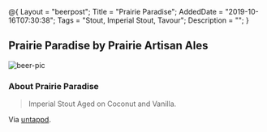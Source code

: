 @{
 Layout = "beerpost";
 Title = "Prairie Paradise";
 AddedDate = "2019-10-16T07:30:38";
 Tags = "Stout, Imperial Stout, Tavour";
 Description = "";
 }
 

## Prairie Paradise by Prairie Artisan Ales

![beer-pic]

### About Prairie Paradise

> Imperial Stout Aged on Coconut and Vanilla.

Via [untappd][untappd-url].

[untappd-url]: <https://untappd.com//b/prairie-artisan-ales-prairie-paradise/1593221>
[beer-pic]: https://jasonpowley.com/assets/img/2019-10-16-prairie-paradise.jpeg "Prairie Paradise by Prairie Artisan Ales"
